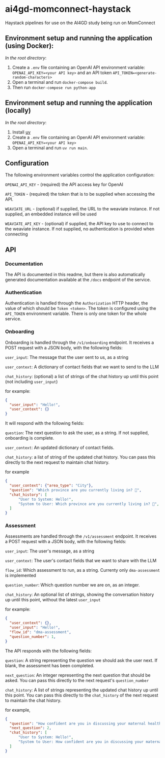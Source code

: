 # ai4gd-momconnect-haystack
Haystack pipelines for use on the AI4GD study being run on MomConnect

## Environment setup and running the application (using Docker):
*In the root directory*:
1. Create a `.env` file containing an OpenAI API environment variable: `OPENAI_API_KEY=<your API key>` and an API token `API_TOKEN=<generate-random-characters>`
2. Open a terminal and run `docker-compose build`.
3. Then run `docker-compose run python-app`

## Environment setup and running the application (locally)
*In the root directory*:
1. Install [uv](https://docs.astral.sh/uv/getting-started/installation/)
2. Create a `.env` file containing an OpenAI API environment variable: `OPENAI_API_KEY=<your API key>`
3. Open a terminal and run `uv run main`.

## Configuration
The following environment variables control the application configuration:

`OPENAI_API_KEY` - (required) the API access key for OpenAI

`API_TOKEN` - (required) the token that is to be supplied when accessing the API.

`WEAVIATE_URL` - (optional) if supplied, the URL to the weaviate instance. If not supplied, an embedded instance will be used

`WEAVIATE_API_KEY` - (optional) if supplied, the API key to use to connect to the weaviate instance. If not supplied, no authentication is provided when connecting

## API

### Documentation
The API is documented in this readme, but there is also automatically generated documentation available at the `/docs` endpoint of the service.

### Authentication
Authentication is handled through the `Authorization` HTTP header, the value of which should be `Token <token>`. The token is configured using the `API_TOKEN` environment variable. There is only one token for the whole service.

### Onboarding
Onboarding is handled through the `/v1/onboarding` endpoint. It receives a POST request with a JSON body, with the following fields:

`user_input`: The message that the user sent to us, as a string

`user_context`: A dictionary of contact fields that we want to send to the LLM

`chat_history`: (optional) a list of strings of the chat history up until this point (not including `user_input`)

for example:
```json
{
  "user_input": "Hello!",
  "user_context": {}
}
```

It will respond with the following fields:

`question`: The next question to ask the user, as a string. If not supplied, onboarding is complete.

`user_context`: An updated dictionary of contact fields.

`chat_history`: a list of string of the updated chat history. You can pass this directly to the next request to maintain chat history.

for example
```json
{
  "user_context": {"area_type": "City"},
  "question": "Which province are you currently living in? 🏡",
  "chat_history": [
      "User to System: Hello!",
      "System to User: Which province are you currently living in? 🏡",
  ]
}
```

### Assessment
Assessments are handled through the `/v1/assessment` endpoint. It receives a POST request with a JSON body, with the following fields:

`user_input`: The user's message, as a string

`user_context`: The user's contact fields that we want to share with the LLM

`flow_id`: Which assessment to run, as a string. Currenty only `dma-assessment` is implemented

`question_number`: Which question number we are on, as an integer.

`chat_history`: An optional list of strings, showing the conversation history up until this point, without the latest `user_input`

for example:
```json
{
  "user_context": {},
  "user_input": "Hello!",
  "flow_id": "dma-assessment",
  "question_number": 1,
}
```

The API responds with the following fields:

`question`: A string representing the question we should ask the user next. If blank, the assessment has been completed.

`next_question`: An integer representing the next question that should be asked. You can pass this directly to the next request's `question_number`

`chat_history`: A list of strings representing the updated chat history up until this point. You can pass this directly to the `chat_history` of the next request to maintain the chat history.

for example,
```json
{
  "question": "How confident are you in discussing your maternal health concerns with your healthcare provider?",
  "next_question": 2,
  "chat_history": [
      "User to System: Hello!",
      "System to User: How confident are you in discussing your maternal health concerns with your healthcare provider?",
  ]
}
```
